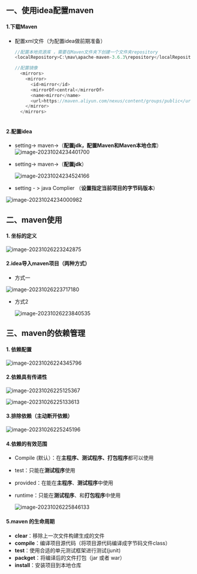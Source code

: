 ##  一、使用idea配置maven

#### 1.下载Maven

- 配置xml文件（为配置idea做前期准备）

  ```java
  //配置本地资源库 ，需要在Maven文件夹下创建一个文件夹repository
  <localRepository>C:\mav\apache-maven-3.6.3\repository</localRepository>    
  
  //配置镜像
  	<mirrors>
  	  <mirror>
  		<id>mirror</id>
  		<mirrorOf>central</mirrorOf>
  		<name>mirror</name>
  		<url>https://maven.aliyun.com/nexus/content/groups/public</url>
  	  </mirror>
  	</mirrors>
  	
  ```



#### 2.配置idea

- setting-> maven->（**配置jdk，配置Maven和Maven本地仓库**）![image-20231024234401700](https://cdncode.oss-cn-beijing.aliyuncs.com/test/202310262137429.png)



- setting-> maven->（**配置jdk**）

  ![image-20231024234524166](https://cdncode.oss-cn-beijing.aliyuncs.com/test/202310262137375.png)



- setting - > java Complier （**设置指定当前项目的字节码版本**）

![image-20231024234000982](https://cdncode.oss-cn-beijing.aliyuncs.com/test/202310262137329.png)





## 二、maven使用

#### 1. 坐标的定义

![image-20231026223242875](https://cdncode.oss-cn-beijing.aliyuncs.com/test/202310262232001.png)

#### 2.idea导入maven项目（两种方式）

- 方式一

![image-20231026223717180](https://cdncode.oss-cn-beijing.aliyuncs.com/test/202310262237508.png)

- 方式2

  ![image-20231026223840535](https://cdncode.oss-cn-beijing.aliyuncs.com/test/202310262238791.png)

## 三、maven的依赖管理

#### 1. 依赖配置

![image-20231026224345796](https://cdncode.oss-cn-beijing.aliyuncs.com/test/202310262251814.png)

#### 2.依赖具有传递性

![image-20231026225125367](https://cdncode.oss-cn-beijing.aliyuncs.com/test/202310262251766.png)

![image-20231026225133613](https://cdncode.oss-cn-beijing.aliyuncs.com/test/202310262251069.png)

#### 3.排除依赖（主动断开依赖）

![image-20231026225245196](https://cdncode.oss-cn-beijing.aliyuncs.com/test/202310262252048.png)

#### 4.依赖的有效范围

- Compile (默认）：在**主程序、测试程序、打包程序**都可以使用
- test：只能在**测试程序**使用
- provided：在能在**主程序**、**测试程序**中使用

- runtime：只能在**测试程序**、和**打包程序**中使用

  ![image-20231026225846133](https://cdncode.oss-cn-beijing.aliyuncs.com/test/202310270000719.png)

#### 5.maven 的生命周期

- **clear**：移除上一次文件构建生成的文件
- **compile**：编译项目源代码（将项目源代码编译成字节码文件class）
- **test**：使用合适的单元测试框架进行测试(junit)
- **packget**：将编译后的文件打包（jar  或者  war）
- **install**：安装项目到本地仓库

  
